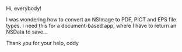 Hi, everybody!

I was wondering how to convert an NSImage to PDF, PICT and EPS file types. I need this for a document-based app, where I have to return an NSData to save...

Thank you for your help,
oddy
